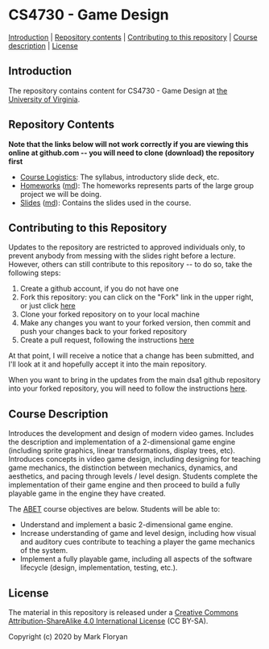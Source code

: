 CS4730 - Game Design
===============================

[Introduction](#introduction) | [Repository contents](#contents) | [Contributing to this repository](#contributing) | [Course description](#description) | [License](#license)

<a name="introduction"></a>Introduction
---------------------------------------

The repository contains content for CS4730 - Game Design at [ the University of Virginia](https://virginia.edu).


<a name="contents"></a>Repository Contents
------------------------------------------

**Note that the links below will not work correctly if you are viewing
this online at github.com -- you will need to clone (download) the
repository first**

- [Course Logistics](courseLogistics/index.html): The syllabus, introductory slide deck, etc.
- [Homeworks](homeworks/index.html) ([md](homeworks/index.md)): The homeworks represents parts of the large group project we will be doing. 
- [Slides](slides/index.html) ([md](slides/index.md)): Contains the slides used in the course.


<a name="contributing"></a>Contributing to this Repository
----------------------------------------------------------

Updates to the repository are restricted to approved individuals only, to prevent anybody from messing with the slides right before a lecture.  However, others can still contribute to this repository -- to do so, take the following steps:

1. Create a github account, if you do not have one
2. Fork this repository: you can click on the "Fork" link in the upper right, or just click [here](https://github.com/markfloryan/dsa2/fork)
3. Clone your forked repository on to your local machine
4. Make any changes you want to your forked version, then commit and push your changes back to your forked repository
5. Create a pull request, following the instructions [here](https://help.github.com/articles/creating-a-pull-request)

At that point, I will receive a notice that a change has been submitted, and I'll look at it and hopefully accept it into the main repository.

When you want to bring in the updates from the main dsa1 github repository into your forked repository, you will need to follow the instructions [here](https://help.github.com/articles/syncing-a-fork).


<a name="description"></a>Course Description
--------------------------------------------

Introduces the development and design of modern video games. Includes the description and implementation of a 2-dimensional game engine (including sprite graphics, linear transformations, display trees, etc). Introduces concepts in video game design, including designing for teaching game mechanics, the distinction between mechanics, dynamics, and aesthetics, and pacing through levels / level design. Students complete the implementation of their game engine and then proceed to build a fully playable game in the engine they have created.

The [ABET](http://www.abet.org) course objectives are below. Students will be able to:
 
- Understand and implement a basic 2-dimensional game engine.
- Increase understanding of game and level design, including how visual and auditory cues contribute to teaching a player the game mechanics of the system.
- Implement a fully playable game, including all aspects of the software lifecycle (design, implementation, testing, etc.).


<a name="license"></a>License
-----------------------------

The material in this repository is released under a [Creative Commons Attribution-ShareAlike 4.0 International License](http://creativecommons.org/licenses/by-sa/4.0/) (CC BY-SA).

Copyright (c) 2020 by Mark Floryan
